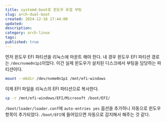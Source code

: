 ```yaml
---
title: systemd-boot로 윈도우 듀얼 부팅
slug: arch-dual-boot
created: 2024-12-16 17:44:00
updated:
description:
category: arch-linux
tags:
published: true
---
```


먼저 윈도우 EFI 파티션을 리눅스에 마운트 해야 한다.
내 경우 윈도우 EFI 파티션 경로는 `/dev/nvme0n1p1`이었다.
이건 실제 윈도우가 설치된 디스크에서 부팅을 담당하는 파티션이다.

```bash
mount --mkdir /dev/nvme0n1p1 /mnt/efi-windows
```

이제 EFI 파일을 리눅스의 EFI 파티션으로 복사한다.

```bash
cp -r /mnt/efi-windows/EFI/Microsoft /boot/EFI/
```

`/boot/loader/loader.conf`에 `auto-entries yes` 옵션을 추가하니 자동으로 윈도우 항목이 추가되었다.
`/boot/EFI`에 들어있으면 자동으로 감지해서 해주는 것 같다.
